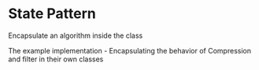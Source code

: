 # State Pattern

Encapsulate an algorithm inside the class

The example implementation - Encapsulating the behavior of Compression and filter in their own classes
